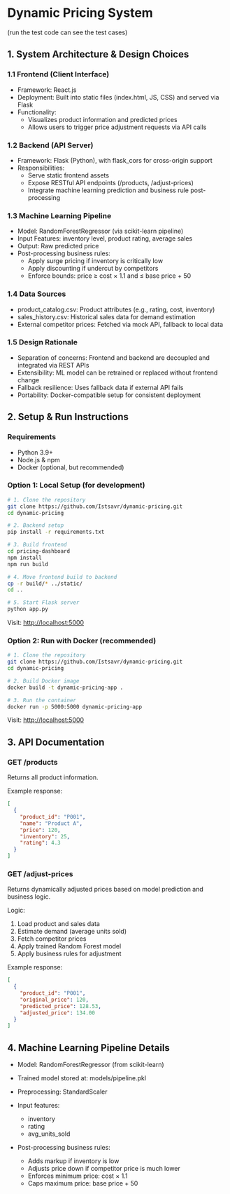 # Dynamic Pricing System

(run the test code can see the test cases)

## 1. System Architecture & Design Choices

### 1.1 Frontend (Client Interface)

- Framework: React.js  
- Deployment: Built into static files (index.html, JS, CSS) and served via Flask  
- Functionality:
  - Visualizes product information and predicted prices  
  - Allows users to trigger price adjustment requests via API calls  

### 1.2 Backend (API Server)

- Framework: Flask (Python), with flask_cors for cross-origin support  
- Responsibilities:
  - Serve static frontend assets  
  - Expose RESTful API endpoints (/products, /adjust-prices)  
  - Integrate machine learning prediction and business rule post-processing  

### 1.3 Machine Learning Pipeline

- Model: RandomForestRegressor (via scikit-learn pipeline)  
- Input Features: inventory level, product rating, average sales  
- Output: Raw predicted price  
- Post-processing business rules:
  - Apply surge pricing if inventory is critically low  
  - Apply discounting if undercut by competitors  
  - Enforce bounds: price ≥ cost × 1.1 and ≤ base price + 50  

### 1.4 Data Sources

- product_catalog.csv: Product attributes (e.g., rating, cost, inventory)  
- sales_history.csv: Historical sales data for demand estimation  
- External competitor prices: Fetched via mock API, fallback to local data  

### 1.5 Design Rationale

- Separation of concerns: Frontend and backend are decoupled and integrated via REST APIs  
- Extensibility: ML model can be retrained or replaced without frontend change  
- Fallback resilience: Uses fallback data if external API fails  
- Portability: Docker-compatible setup for consistent deployment  

## 2. Setup & Run Instructions

### Requirements

- Python 3.9+  
- Node.js & npm  
- Docker (optional, but recommended)  

### Option 1: Local Setup (for development)

```bash
# 1. Clone the repository
git clone https://github.com/Istsavr/dynamic-pricing.git
cd dynamic-pricing

# 2. Backend setup
pip install -r requirements.txt

# 3. Build frontend
cd pricing-dashboard
npm install
npm run build

# 4. Move frontend build to backend
cp -r build/* ../static/
cd ..

# 5. Start Flask server
python app.py
````

Visit: [http://localhost:5000](http://localhost:5000)

### Option 2: Run with Docker (recommended)

```bash
# 1. Clone the repository
git clone https://github.com/Istsavr/dynamic-pricing.git
cd dynamic-pricing

# 2. Build Docker image
docker build -t dynamic-pricing-app .

# 3. Run the container
docker run -p 5000:5000 dynamic-pricing-app
```

Visit: [http://localhost:5000](http://localhost:5000)

## 3. API Documentation

### GET /products

Returns all product information.

Example response:

```json
[
  {
    "product_id": "P001",
    "name": "Product A",
    "price": 120,
    "inventory": 25,
    "rating": 4.3
  }
]
```

### GET /adjust-prices

Returns dynamically adjusted prices based on model prediction and business logic.

Logic:

1. Load product and sales data
2. Estimate demand (average units sold)
3. Fetch competitor prices
4. Apply trained Random Forest model
5. Apply business rules for adjustment

Example response:

```json
[
  {
    "product_id": "P001",
    "original_price": 120,
    "predicted_price": 128.53,
    "adjusted_price": 134.00
  }
]
```

## 4. Machine Learning Pipeline Details

* Model: RandomForestRegressor (from scikit-learn)
* Trained model stored at: models/pipeline.pkl
* Preprocessing: StandardScaler
* Input features:

  * inventory
  * rating
  * avg\_units\_sold
* Post-processing business rules:

  * Adds markup if inventory is low
  * Adjusts price down if competitor price is much lower
  * Enforces minimum price: cost × 1.1
  * Caps maximum price: base price + 50

